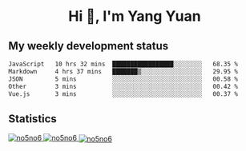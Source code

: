 <h1 align="center">Hi 👋, I'm Yang Yuan</h1>


## My weekly development status
<!--START_SECTION:waka-->

```txt
JavaScript   10 hrs 32 mins  █████████████████░░░░░░░░   68.35 %
Markdown     4 hrs 37 mins   ███████▒░░░░░░░░░░░░░░░░░   29.95 %
JSON         5 mins          ░░░░░░░░░░░░░░░░░░░░░░░░░   00.58 %
Other        3 mins          ░░░░░░░░░░░░░░░░░░░░░░░░░   00.42 %
Vue.js       3 mins          ░░░░░░░░░░░░░░░░░░░░░░░░░   00.37 %
```

<!--END_SECTION:waka-->

## Statistics
<a href="https://github.com/anuraghazra/github-readme-stats">
  <img src="https://github-readme-stats.vercel.app/api/top-langs/?username=no5no6&theme=dracula" alt="no5no6">
</a>
<a href="https://github.com/anuraghazra/github-readme-stats">
  <img src="https://github-readme-stats.vercel.app/api?username=no5no6&show_icons=true&theme=dracula&line_height=40" alt="no5no6">
</a>
<a href="https://github.com/anuraghazra/github-readme-stats">
  <img align="center" src="https://github-readme-streak-stats.herokuapp.com/?user=no5no6&theme=dracula" alt="no5no6" />
</a>